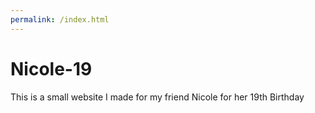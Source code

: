 ```yaml
---
permalink: /index.html
---
```

# Nicole-19
This is a small website I made for my friend Nicole for her 19th Birthday

